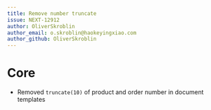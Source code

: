 ```yaml
---
title: Remove number truncate
issue: NEXT-12912
author: OliverSkroblin
author_email: o.skroblin@haokeyingxiao.com 
author_github: OliverSkroblin
---
```

# Core
*  Removed `truncate(10)` of product and order number in document templates
